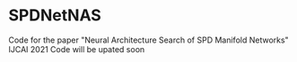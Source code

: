 # SPDNetNAS
Code for the paper "Neural Architecture Search of SPD Manifold Networks" IJCAI 2021
Code will be upated soon
